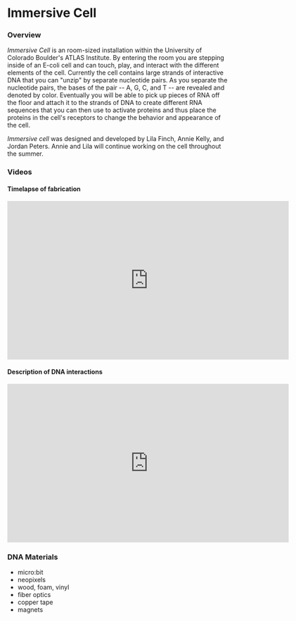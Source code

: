 # Immersive Cell

### Overview
_Immersive Cell_ is an room-sized installation within the University of Colorado Boulder's ATLAS Institute. By entering the room you are stepping inside of an E-coli cell and can touch, play, and interact with the different elements of the cell. Currently the cell contains large strands of interactive DNA that you can "unzip" by separate nucleotide pairs. As you separate the nucleotide pairs, the bases of the pair -- A, G, C, and T -- are revealed and denoted by color. Eventually you will be able to pick up pieces of RNA off the floor and attach it to the strands of DNA to create different RNA sequences that you can then use to activate proteins and thus place the proteins in the cell's receptors to change the behavior and appearance of the cell.

_Immersive cell_ was designed and developed by Lila Finch, Annie Kelly, and Jordan Peters. Annie and Lila will continue working on the cell throughout the summer.

### Videos
#### Timelapse of fabrication 
<iframe src="https://player.vimeo.com/video/268454219" width="640" height="360" frameborder="0" webkitallowfullscreen mozallowfullscreen allowfullscreen></iframe>

#### Description of DNA interactions
<iframe src="https://player.vimeo.com/video/268460007" width="640" height="360" frameborder="0" webkitallowfullscreen mozallowfullscreen allowfullscreen></iframe>

### DNA Materials
* micro:bit  
* neopixels  
* wood, foam, vinyl  
* fiber optics  
* copper tape  
* magnets  
